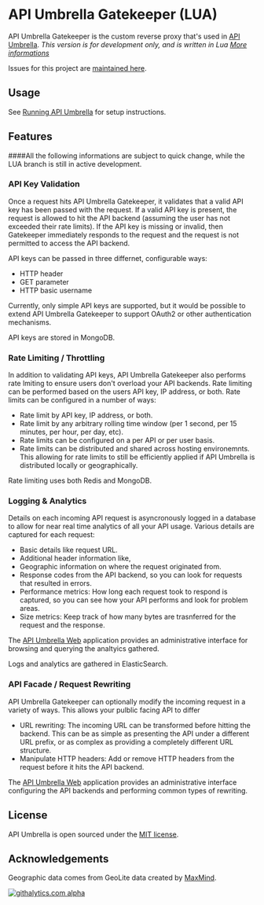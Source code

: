# API Umbrella Gatekeeper (LUA)

API Umbrella Gatekeeper is the custom reverse proxy that's used in [API Umbrella](http://github.com/NREL/api-umbrella). 
*This version is for development only, and is written in Lua [More informations](https://github.com/NREL/api-umbrella/issues/56)*

Issues for this project are [maintained here](https://github.com/NREL/api-umbrella/issues).  

## Usage

See [Running API Umbrella](https://github.com/NREL/api-umbrella#running-api-umbrella) for setup instructions.

## Features
####All the following informations are subject to quick change, while the LUA branch is still in active development.

### API Key Validation

Once a request hits API Umbrella Gatekeeper, it validates that a valid API key has been passed with the request. If a valid API key is present, the request is allowed to hit the API backend (assuming the user has not exceeded their rate limits). If the API key is missing or invalid, then Gatekeeper immediately responds to the request and the request is not permitted to access the API backend.

API keys can be passed in three differnet, configurable ways:

- HTTP header
- GET parameter
- HTTP basic username

Currently, only simple API keys are supported, but it would be possible to extend API Umbrella Gatekeeper to support OAuth2 or other authentication mechanisms.

API keys are stored in MongoDB.

### Rate Limiting / Throttling

In addition to validating API keys, API Umbrella Gatekeeper also performs rate lmiting to ensure users don't overload your API backends. Rate limiting can be performed based on the users API key, IP address, or both. Rate limits can be configured in a number of ways: 

- Rate limit by API key, IP address, or both.
- Rate limit by any arbitrary rolling time window (per 1 second, per 15 minutes, per hour, per day, etc).
- Rate limits can be configured on a per API or per user basis.
- Rate limits can be  distributed and shared across hosting environemnts. This allowing for rate limits to still be efficiently applied if API Umbrella is distributed locally or geographically. 

Rate limiting uses both Redis and MongoDB.

### Logging & Analytics

Details on each incoming API request is asyncronously logged in a database to allow for near real time analytics of all your API usage. Various details are captured for each request:

- Basic details like request URL.
- Additional header information like, 
- Geographic information on where the request originated from.
- Response codes from the API backend, so you can look for requests that resulted in errors.
- Performance metrics: How long each request took to respond is captured, so you can see how your API performs and look for problem areas.
- Size metrics: Keep track of how many bytes are trasnferred for the request and the response.

The [API Umbrella Web](http://github.com/NREL/api-umbrella-web) application provides an administrative interface for browsing and querying the analtyics gathered.

Logs and analytics are gathered in ElasticSearch.

### API Facade / Request Rewriting

API Umbrella Gatekeeper can optionally modify the incoming request in a variety of ways. This allows your pulblic facing API to differ

- URL rewriting: The incoming URL can be transformed before hitting the backend. This can be as simple as presenting the API under a different URL prefix, or as complex as providing a completely different URL structure.
- Manipulate HTTP headers: Add or remove HTTP headers from the request before it hits the API backend.

The [API Umbrella Web](http://github.com/NREL/api-umbrella-web) application provides an administrative interface configuring the API backends and performing common types of rewriting.

## License

API Umbrella is open sourced under the [MIT license](https://github.com/NREL/api-umbrella-gatekeeper/blob/master/LICENSE.txt).

## Acknowledgements

Geographic data comes from GeoLite data created by [MaxMind](http://www.maxmind.com).

[![githalytics.com alpha](https://cruel-carlota.pagodabox.com/dcca3eb5f7decb43edcd988b8b923393 "githalytics.com")](http://githalytics.com/NREL/api-umbrella-gatekeeper)
